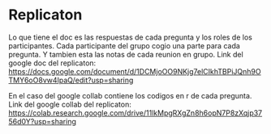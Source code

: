 # Replicaton
Lo que tiene el doc es las respuestas de cada pregunta y
los roles de los participantes.
Cada participante del grupo cogio una parte para cada pregunta. Y tambien esta las notas de cada reunion en grupo.
Link del google doc del replicaton:
https://docs.google.com/document/d/1DCMjoOO9NKjg7elCIkhTBPiJQnh9OTMY6oO8vw4IpaQ/edit?usp=sharing

En el caso del google collab contiene los codigos en r de cada pregunta.
Link del google collab del replicaton:
https://colab.research.google.com/drive/11lkMpgRXgZn8h6opN7P8zXqjp3756d0Y?usp=sharing
